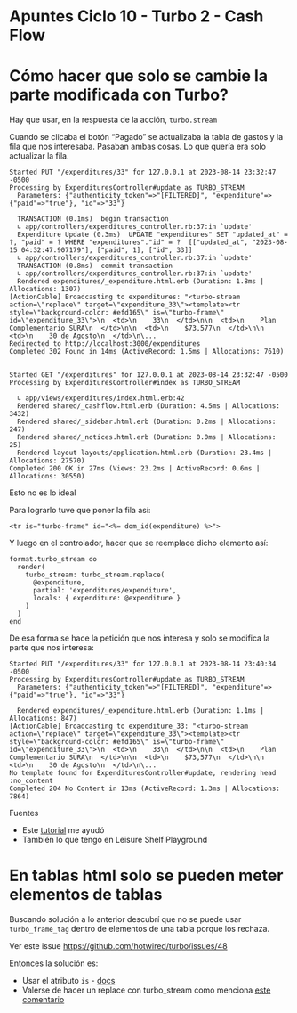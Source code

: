 # Apuntes Ciclo 10 - Turbo 2 - Cash Flow

# Cómo hacer que solo se cambie la parte modificada con Turbo?

Hay que usar, en la respuesta de la acción, `turbo.stream`

Cuando se clicaba el botón “Pagado” se actualizaba la tabla de gastos y la fila que nos interesaba. Pasaban ambas cosas. Lo que quería era solo actualizar la fila.

    Started PUT "/expenditures/33" for 127.0.0.1 at 2023-08-14 23:32:47 -0500
    Processing by ExpendituresController#update as TURBO_STREAM
      Parameters: {"authenticity_token"=>"[FILTERED]", "expenditure"=>{"paid"=>"true"}, "id"=>"33"}
      
      TRANSACTION (0.1ms)  begin transaction
      ↳ app/controllers/expenditures_controller.rb:37:in `update'
      Expenditure Update (0.3ms)  UPDATE "expenditures" SET "updated_at" = ?, "paid" = ? WHERE "expenditures"."id" = ?  [["updated_at", "2023-08-15 04:32:47.907179"], ["paid", 1], ["id", 33]]
      ↳ app/controllers/expenditures_controller.rb:37:in `update'
      TRANSACTION (0.8ms)  commit transaction
      ↳ app/controllers/expenditures_controller.rb:37:in `update'
      Rendered expenditures/_expenditure.html.erb (Duration: 1.8ms | Allocations: 1307)
    [ActionCable] Broadcasting to expenditures: "<turbo-stream action=\"replace\" target=\"expenditure_33\"><template><tr style=\"background-color: #efd165\" is=\"turbo-frame\" id=\"expenditure_33\">\n  <td>\n    33\n  </td>\n\n  <td>\n    Plan Complementario SURA\n  </td>\n\n  <td>\n    $73,577\n  </td>\n\n  <td>\n    30 de Agosto\n  </td>\n\...
    Redirected to http://localhost:3000/expenditures
    Completed 302 Found in 14ms (ActiveRecord: 1.5ms | Allocations: 7610)
    
    
    Started GET "/expenditures" for 127.0.0.1 at 2023-08-14 23:32:47 -0500
    Processing by ExpendituresController#index as TURBO_STREAM
     
      ↳ app/views/expenditures/index.html.erb:42
      Rendered shared/_cashflow.html.erb (Duration: 4.5ms | Allocations: 3432)
      Rendered shared/_sidebar.html.erb (Duration: 0.2ms | Allocations: 247)
      Rendered shared/_notices.html.erb (Duration: 0.0ms | Allocations: 25)
      Rendered layout layouts/application.html.erb (Duration: 23.4ms | Allocations: 27570)
    Completed 200 OK in 27ms (Views: 23.2ms | ActiveRecord: 0.6ms | Allocations: 30550)

Esto no es lo ideal

Para lograrlo tuve que poner la fila así:

    <tr is="turbo-frame" id="<%= dom_id(expenditure) %>">

Y luego en el controlador, hacer que se reemplace dicho elemento así:

    format.turbo_stream do
      render(
        turbo_stream: turbo_stream.replace(
          @expenditure,
          partial: 'expenditures/expenditure',
          locals: { expenditure: @expenditure }
        )
      )
    end

De esa forma se hace la petición que nos interesa y solo se modifica la parte que nos interesa:

    Started PUT "/expenditures/33" for 127.0.0.1 at 2023-08-14 23:40:34 -0500
    Processing by ExpendituresController#update as TURBO_STREAM
      Parameters: {"authenticity_token"=>"[FILTERED]", "expenditure"=>{"paid"=>"true"}, "id"=>"33"}
      
      Rendered expenditures/_expenditure.html.erb (Duration: 1.1ms | Allocations: 847)
    [ActionCable] Broadcasting to expenditure_33: "<turbo-stream action=\"replace\" target=\"expenditure_33\"><template><tr style=\"background-color: #efd165\" is=\"turbo-frame\" id=\"expenditure_33\">\n  <td>\n    33\n  </td>\n\n  <td>\n    Plan Complementario SURA\n  </td>\n\n  <td>\n    $73,577\n  </td>\n\n  <td>\n    30 de Agosto\n  </td>\n\...
    No template found for ExpendituresController#update, rendering head :no_content
    Completed 204 No Content in 13ms (ActiveRecord: 1.3ms | Allocations: 7864)

Fuentes

- Este [tutorial](https://www.hotrails.dev/turbo-rails/turbo-frames-and-turbo-streams) me ayudó
- También lo que tengo en Leisure Shelf Playground


# En tablas html solo se pueden meter elementos de tablas

Buscando solución a lo anterior descubrí que no se puede usar `turbo_frame_tag` dentro de elementos de una tabla porque los rechaza.

Ver este issue https://github.com/hotwired/turbo/issues/48

Entonces la solución es:

- Usar el atributo `is` - [docs](https://developer.mozilla.org/en-US/docs/Web/HTML/Global_attributes/is)
- Valerse de hacer un replace con turbo_stream como menciona [este comentario](https://github.com/hotwired/turbo/issues/48#issuecomment-889870346)

